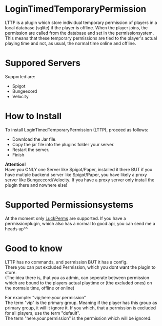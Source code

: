 # LoginTimedTemporaryPermission
LTTP is a plugin which store individual temporary permission of players in a local database (sqlite) if the player is offline. When the player joins, the permission are called from the database and set in the permissionsystem.<br>
This means that these temporary permissions are tied to the player's actual playing time and not, as usual, the normal time online and offline.

# Suppored Servers
Supported are:
- Spigot
- Bungeecord
- Velocity

# How to Install
To install LoginTimedTemporaryPermission (LTTP), proceed as follows:
- Download the Jar file.
- Copy the jar file into the plugins folder your server.
- Restart the server.
- Finish

<b>Attention!</b><br>
Have you ONLY one Server like Spigot/Paper, installed it there BUT if you have mutiple backend server like Spigot/Paper, you have likely a proxy server like Bungeecord/Velocity. If you have a proxy server only install the plugin there and nowhere else!

# Supported Permissionsystems
At the moment only [LuckPerms](https://luckperms.net) are supported. If you have a permissionplugin, which also has a normal to good api, you can send me a heads up^^

# Good to know
LTTP has no commands, and permission BUT it has a config.<br>
There you can put excluded Permission, which you dont want the plugin to store.<br>
(The idea there is, that you as admin, can seperate between permission which are bound to the players actual playtime or (the excluded ones) on the normale time, offline or online)

For example: "vip;here.your.permission"<br>
The term "vip" is the primary group. Meaning if the player has this group as primary group, it will it ignore it. If you which, that a permission is excluded for all players, use the term "default".<br>
The term "here.your.permission" is the permission which will be ignored.